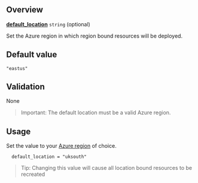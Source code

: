## Overview

[**default_location**](#overview) `string` (optional)

Set the Azure region in which region bound resources will be deployed.

## Default value

`"eastus"`

## Validation

None

> Important: The default location must be a valid Azure region.

## Usage

Set the value to your [Azure region](https://azure.microsoft.com/en-gb/global-infrastructure/geographies/) of choice.

```hcl
  default_location = "uksouth"
```

> Tip: Changing this value will cause all location bound resources to be recreated

[//]: # "************************"
[//]: # "INSERT LINK LABELS BELOW"
[//]: # "************************"
[this_page]: # "Link for the current page."
